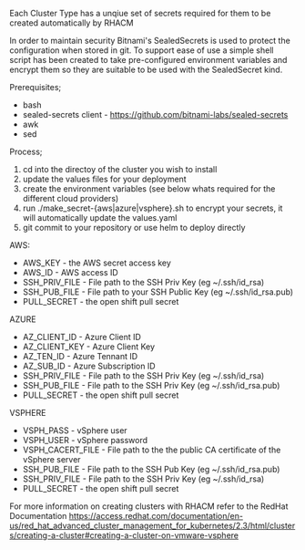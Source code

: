 Each Cluster Type has a unqiue set of secrets required for them to be created automatically by RHACM

In order to maintain security Bitnami's SealedSecrets is used to protect the configuration when stored in git. 
To support ease of use a simple shell script has been created to take pre-configured environment variables and 
encrypt them so they are suitable to be used with the SealedSecret kind.

Prerequisites;
- bash
- sealed-secrets client - https://github.com/bitnami-labs/sealed-secrets
- awk
- sed

Process;
1. cd into the directoy of the cluster you wish to install 
2. update the values files for your deployment
3. create the environment variables (see below whats required for the different cloud providers)
4. run ./make_secret-{aws|azure|vsphere}.sh to encrypt your secrets, it will automatically update the values.yaml
5. git commit to your repository or use helm to deploy directly

AWS:
- AWS_KEY - the AWS secret access key
- AWS_ID - AWS access ID
- SSH_PRIV_FILE - File path to the SSH Priv Key (eg ~/.ssh/id_rsa)
- SSH_PUB_FILE - File path to your SSH Public Key (eg ~/.ssh/id_rsa.pub)
- PULL_SECRET - the open shift pull secret


AZURE
- AZ_CLIENT_ID - Azure Client ID
- AZ_CLIENT_KEY - Azure Client Key
- AZ_TEN_ID - Azure Tennant ID
- AZ_SUB_ID - Azure Subscription ID
- SSH_PRIV_FILE - File path to the SSH Priv Key (eg ~/.ssh/id_rsa)
- SSH_PUB_FILE - File path to the SSH Priv Key (eg ~/.ssh/id_rsa.pub)
- PULL_SECRET - the open shift pull secret

VSPHERE
- VSPH_PASS - vSphere user
- VSPH_USER - vSphere password
- VSPH_CACERT_FILE - File path to the the public CA certificate of the vSphere server
- SSH_PUB_FILE - File path to the SSH Pub Key (eg ~/.ssh/id_rsa.pub)
- SSH_PRIV_FILE - File path to the SSH Priv Key (eg ~/.ssh/id_rsa)
- PULL_SECRET - the open shift pull secret


For more information on creating clusters with RHACM refer to the RedHat Documentation
https://access.redhat.com/documentation/en-us/red_hat_advanced_cluster_management_for_kubernetes/2.3/html/clusters/creating-a-cluster#creating-a-cluster-on-vmware-vsphere
